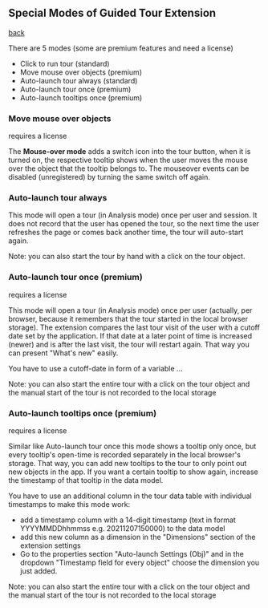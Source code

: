 ## Special Modes of Guided Tour Extension

 [back](../README.md)

There are 5 modes (some are premium features and need a license) 
 * Click to run tour (standard)
 * Move mouse over objects (premium) 
 * Auto-launch tour always (standard)
 * Auto-launch tour once (premium)
 * Auto-launch tooltips once (premium)

### Move mouse over objects
requires a license

The **Mouse-over mode** adds a switch icon into the tour button, when it is turned on, the respective tooltip shows when the user moves the mouse over the object
that the tooltip belongs to. The mouseover events can be disabled (unregistered) by turning the same switch off again. 

### Auto-launch tour always

This mode will open a tour (in Analysis mode) once per user and session. It does not record that the user has opened the tour, so the next time the user refreshes 
the page or comes back another time, the tour will auto-start again.

Note: you can also start the tour by hand with a click on the tour object.

### Auto-launch tour once (premium)
requires a license

This mode will open a tour (in Analysis mode) once per user (actually, per browser, because it remembers that the tour started in the local
browser storage). The extension compares the last tour visit of the user with a cutoff date set by the application. If that date at a later point of time
is increased (newer) and is after the last visit, the tour will restart again. That way you can present "What's new" easily.

You have to use a cutoff-date in form of a variable 
...

Note: you can also start the entire tour with a click on the tour object and the manual start of the tour is not recorded to the local storage

### Auto-launch tooltips once (premium)
requires a license

Similar like Auto-launch tour once this mode shows a tooltip only once, but every tooltip's open-time is recorded separately in the local browser's storage. 
That way, you can add new tooltips to the tour to only point out new objects in the app. If you want a certain tooltip to show again, increase the timestamp
of that tooltip in the data model.

You have to use an additional column in the tour data table with individual timestamps to make this mode work:
 * add a timestamp column with a 14-digit timestamp (text in format YYYYMMDDhhmmss e.g. 20211207150000) to the data model
 * add this new column as a dimension in the "Dimensions" section of the extension settings
 * Go to the properties section "Auto-launch Settings (Obj)" and in the dropdown "Timestamp field for every object" choose the dimension you just added. 

Note: you can also start the entire tour with a click on the tour object and the manual start of the tour is not recorded to the local storage
